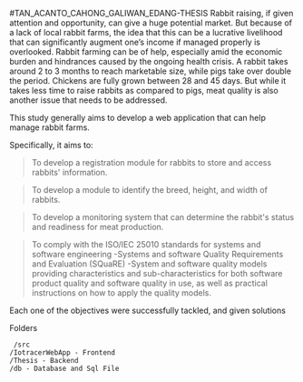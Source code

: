 #TAN_ACANTO_CAHONG_GALIWAN_EDANG-THESIS
Rabbit raising, if given attention and opportunity, can give a huge potential market. But because of a lack of local rabbit farms, the idea that this can be a lucrative livelihood that can significantly augment one’s income if managed properly is overlooked. Rabbit farming can be of help, especially amid the economic burden and hindrances caused by the ongoing health crisis.  A rabbit takes around 2 to 3 months to reach marketable size, while pigs take over double the period. Chickens are fully grown between 28 and 45 days. But while it takes less time to raise rabbits as compared to pigs, meat quality is also another issue that needs to be addressed.

This study generally aims to develop a web application that can help manage rabbit farms.


Specifically, it aims to:

   > To develop a registration module for rabbits to store and access rabbits' information.

   > To develop a module to identify the breed, height, and width of rabbits. 
   
   > To develop a monitoring system that can determine the rabbit's status and readiness for meat production. 
   
   > To comply with the ISO/IEC 25010 standards for systems and software engineering -Systems and software Quality Requirements and Evaluation (SQuaRE) -System and software quality models providing characteristics and sub-characteristics for both software product quality and software quality in use, as well as practical instructions on how to apply the quality models.
   
Each one of the objectives were successfully tackled, and given solutions

Folders

     /src
	/IotracerWebApp - Frontend
	/Thesis - Backend
	/db - Database and Sql File
